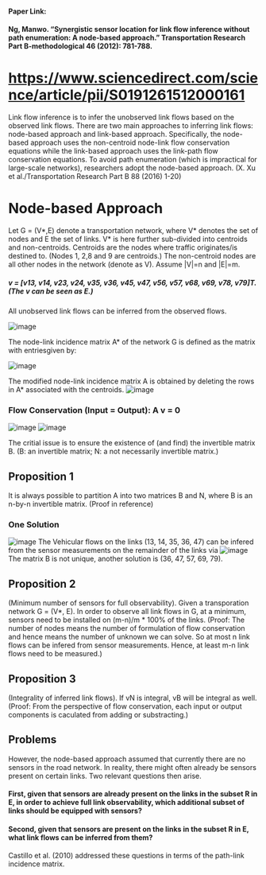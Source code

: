 #### Paper Link:
#### Ng, Manwo. “Synergistic sensor location for link flow inference without path enumeration: A node-based approach.” Transportation Research Part B-methodological 46 (2012): 781-788.
https://www.sciencedirect.com/science/article/pii/S0191261512000161
==========================================================================

Link flow inference is to infer the unobserved link flows based on the observed link flows. 
There are two main approaches to inferring link flows: node-based approach and link-based approach. 
Specifically, the node-based approach uses the non-centroid node-link flow conservation equations while the link-based approach uses the link-path flow conservation equations.
To avoid path enumeration (which is impractical for large-scale networks), researchers adopt the node-based approach. (X. Xu et al./Transportation Research Part B 88 (2016) 1-20)

# Node-based Approach
Let G = (V*,E) denote a transportation network, where V* denotes the set of nodes and E the set of links. 
V* is here further sub-divided into centroids and non-centroids. Centroids are the nodes where traffic originates/is destined to. (Nodes 1, 2,8 and 9 are centroids.)
The non-centroid nodes are all other nodes in the network (denote as V). Assume |V|=n and |E|=m. 
##### v = [v13, v14, v23, v24, v35, v36, v45, v47, v56, v57, v68, v69, v78, v79]T. (The v can be seen as E.) 
All unobserved link flows can be inferred from the observed flows. 

![image](https://user-images.githubusercontent.com/88390140/131421589-186152da-d561-46b6-a595-d8f268416233.png)

The node-link incidence matrix A* of the network G is defined as the matrix with entriesgiven by: 
 
 ![image](https://user-images.githubusercontent.com/88390140/131421516-35edad06-0749-4a56-bda7-37b5226355b2.png)
 
 The modified node-link incidence matrix A is obtained by deleting the rows in A* associated with the centroids. 
 ![image](https://user-images.githubusercontent.com/88390140/131421836-809f20ae-de45-4f63-8ced-6b33e13f28a6.png)

### Flow Conservation (Input = Output):     A v = 0   

![image](https://user-images.githubusercontent.com/88390140/131422958-c9c03726-35a8-432a-b15c-3d397fbf3c5b.png)
![image](https://user-images.githubusercontent.com/88390140/131422965-f927162c-5430-4741-8619-91889728077d.png)

The critial issue is to ensure the existence of (and find) the invertible matrix B. 
(B: an invertible matrix; N: a not necessarily invertible matrix.)

## Proposition 1
It is always possible to partition A into two matrices B and N, where B is an n-by-n invertible matrix. (Proof in reference) 

### One Solution 
![image](https://user-images.githubusercontent.com/88390140/131424603-d23982f1-d893-4a9e-b220-8882fde1d2a7.png)
The Vehicular flows on the links (13, 14, 35, 36, 47) can be infered from the sensor measurements on the remainder of the links via 
![image](https://user-images.githubusercontent.com/88390140/131422965-f927162c-5430-4741-8619-91889728077d.png)
The matrix B is not unique, another solution is (36, 47, 57, 69, 79). 

## Proposition 2
(Minimum number of sensors for full observability). Given a transporation network G = (V*, E). In order to observe all link flows in G, at a minimum, sensors need to be installed on (m-n)/m * 100% of the links. 
(Proof: The number of nodes means the number of formulation of flow conservation and hence means the number of unknown we can solve. So at most n link flows can be infered from sensor measurements. Hence, at least m-n link flows need to be measured.) 

## Proposition 3
(Integrality of inferred link flows). If vN is integral, vB will be integral as well. 
(Proof: From the perspective of flow conservation, each input or output components is caculated from adding or substracting.) 

## Problems 
However, the node-based approach assumed that currently there are no sensors in the road network. In reality, there might often already be sensors present on certain links. Two relevant questions then arise.  
#### First, given that sensors are already present on the links in the subset R in E, in order to achieve full link observability, which additional subset of links should be equipped with sensors? 
#### Second, given that sensors are present on the links in the subset R in E, what link flows can be inferred from them? 

Castillo et al. (2010) addressed these questions in terms of the path-link incidence matrix. 
